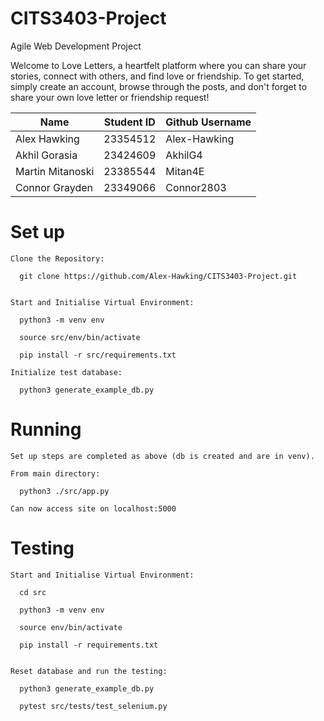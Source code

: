 # CITS3403-Project
Agile Web Development Project

Welcome to Love Letters, a heartfelt platform where you can share your stories, connect with others, and find love or friendship. To get started, simply create an account, browse through the posts, and don't forget to share your own love letter or friendship request!

| Name      | Student ID | Github Username |
| ----------- | ----------- | ----------- |
| Alex Hawking | 23354512 | Alex-Hawking |
| Akhil Gorasia | 23424609 | AkhilG4 |
| Martin Mitanoski | 23385544 | Mitan4E |
| Connor Grayden | 23349066 | Connor2803 |


# Set up
```
Clone the Repository:

  git clone https://github.com/Alex-Hawking/CITS3403-Project.git


Start and Initialise Virtual Environment:

  python3 -m venv env

  source src/env/bin/activate

  pip install -r src/requirements.txt

Initialize test database:

  python3 generate_example_db.py

```

# Running

```
Set up steps are completed as above (db is created and are in venv).

From main directory:

  python3 ./src/app.py

Can now access site on localhost:5000
```

# Testing
```
Start and Initialise Virtual Environment:

  cd src

  python3 -m venv env

  source env/bin/activate

  pip install -r requirements.txt


Reset database and run the testing:

  python3 generate_example_db.py

  pytest src/tests/test_selenium.py
```

